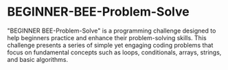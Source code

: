 # BEGINNER-BEE-Problem-Solve
"BEGINNER BEE-Problem-Solve" is a programming challenge designed to help beginners practice and enhance their problem-solving skills. This challenge presents a series of simple yet engaging coding problems that focus on fundamental concepts such as loops, conditionals, arrays, strings, and basic algorithms.
